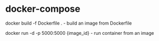 # docker-compose

docker build -f Dockerfile . - build an image from Dockerfile

docker run -d -p 5000:5000 {image_id} - run container from an image

